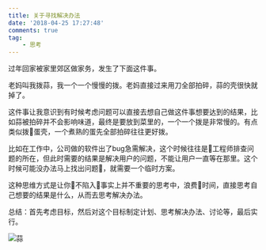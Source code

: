 ```yaml
---
title: 关于寻找解决办法
date: '2018-04-25 17:27:48'
comments: true
tag:
    - 思考
---
```


过年回家被家里郊区做家务，发生了下面这件事。

老妈叫我拨蒜，我一个一个慢慢的拨。老妈直接过来用刀全部拍碎，蒜的壳很快就掉了。

这件事让我意识到有时候考虑问题可以直接去想自己做这件事想要达到的结果，比如蒜被拍碎并不会影响味道，最终是要放到菜里的，一个一个拨是非常慢的。有点类似拨蛋壳，一个煮熟的蛋先全部拍碎往往更好拨。

比如在工作中，公司做的软件出了bug急需解决，这个时候往往是工程师排查问题的所在，但此时需要的结果是解决用户的问题，不能让用户一直等在那里。这个时候可能没办法马上找出问题，就需要一个临时方案。

这种思维方式是让你不陷入事实上并不重要的思考中，浪费时间，直接思考自己想要的结果是什么，从而去思考解决办法。

总结：首先考虑目标，然后对这个目标制定计划、思考解决办法、讨论等，最后实行。

![蒜](http://www.socalpain.com/wp-content/uploads/2014/08/GarlicCloves.jpg)